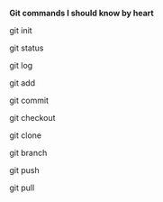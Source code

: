 **Git commands I should know by heart**

git init

git status

git log

git add

git commit

git checkout

git clone

git branch

git push

git pull
